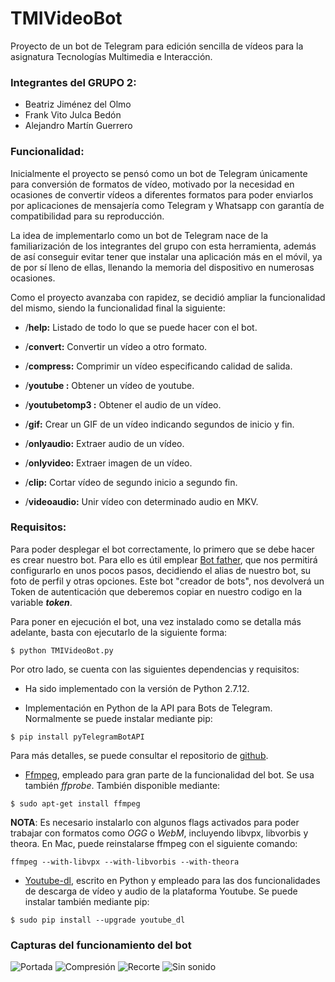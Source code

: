 # TMIVideoBot

Proyecto de un bot de Telegram para edición sencilla de vídeos para la asignatura Tecnologías Multimedia e Interacción.

### Integrantes del GRUPO 2:

* Beatriz Jiménez del Olmo
* Frank Vito Julca Bedón
* Alejandro Martín Guerrero

### Funcionalidad:
Inicialmente el proyecto se pensó como un bot de Telegram únicamente para conversión de formatos de vídeo, motivado por la necesidad en ocasiones de convertir vídeos a diferentes formatos para poder enviarlos por aplicaciones de mensajería como Telegram y Whatsapp con garantía de compatibilidad para su reproducción.

La idea de implementarlo como un bot de Telegram nace de la familiarización de los integrantes del grupo con esta herramienta, además de así conseguir evitar tener que instalar una aplicación más en el móvil, ya de por sí lleno de ellas, llenando la memoria del dispositivo en numerosas ocasiones.

Como el proyecto avanzaba con rapidez, se decidió ampliar la funcionalidad del mismo, siendo la funcionalidad final la siguiente:

-  /**help:** Listado de todo lo que se puede hacer con el bot.
 
- /**convert:** Convertir un vídeo a otro formato.
 
 - /**compress:** Comprimir un vídeo especificando calidad de salida.
 
 - /**youtube <url> :** Obtener un vídeo de youtube.
 
 - /**youtubetomp3 <url>:** Obtener el audio de un vídeo.
 
 - /**gif:** Crear un GIF de un vídeo indicando segundos de inicio y fin.
 
-  /**onlyaudio:** Extraer audio de un vídeo.
 
 - /**onlyvideo:** Extraer imagen de un vídeo.
 
 - /**clip:** Cortar vídeo de segundo inicio a segundo fin.
 
 - /**videoaudio:** Unir vídeo con determinado audio en  MKV.
 
 
### Requisitos:

Para poder desplegar el bot correctamente, lo primero que se debe hacer es crear nuestro bot.  Para ello es útil emplear [Bot father](https://telegram.me/botfather), que nos permitirá configurarlo en unos pocos pasos, decidiendo el alias de nuestro bot, su foto de perfil y otras opciones. Este bot "creador de bots", nos devolverá un Token de autenticación que deberemos copiar en nuestro codigo en la variable ***token***.

Para poner en ejecución el bot, una vez instalado como se detalla más adelante, basta con ejecutarlo de la siguiente forma:
```
$ python TMIVideoBot.py
``` 

Por otro lado, se cuenta con las siguientes dependencias y requisitos:

* Ha sido implementado con la versión de Python 2.7.12.

* Implementación en Python de la API para Bots de Telegram. Normalmente se puede instalar mediante pip:
```
$ pip install pyTelegramBotAPI
```

Para más detalles, se puede consultar el repositorio de [github](https://github.com/eternnoir/pyTelegramBotAPI). 

* [Ffmpeg](http://ffmpeg.org/download.html), empleado para gran parte de la funcionalidad del bot. Se usa también *ffprobe*.
También disponible mediante:
```
$ sudo apt-get install ffmpeg
```

**NOTA**:  Es necesario instalarlo con algunos flags activados para poder trabajar con formatos como *OGG* o *WebM*, incluyendo libvpx, libvorbis  y theora.
En Mac, puede reinstalarse ffmpeg con el siguiente comando:
```
ffmpeg --with-libvpx --with-libvorbis --with-theora

```


* [Youtube-dl](https://github.com/rg3/youtube-dl/), escrito en Python y empleado para las dos funcionalidades de descarga de vídeo y audio de la plataforma Youtube.
Se puede instalar también mediante pip:
```
$ sudo pip install --upgrade youtube_dl
```

### Capturas del funcionamiento del bot
 
![Portada](./images/portada.jpg)
![Compresión](./images/comprimir.jpg)
![Recorte](./images/clip.jpg)
![Sin sonido](./images/onlyvideo.jpg)
